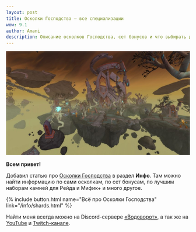 ```yaml
---    
layout: post
title: Осколки Господства – все специализации
wow: 9.1
author: Amani
description: Описание осколков Господства, сет бонусов и что выбирать для каждой специализации.
---
```


<p align="center">
<img src="/assets/img/korthia.jpg" > 
</p>

**Всем привет!**

Добавил статью про [Осколки Господства](https://stormkeeper.ru/info/shards.html) в раздел **Инфо**. Там можно найти информацию по сами осколкам, по сет бонусам, по лучшим наборам камней для Рейда и Мифик+ и много другое.

<p></p>

{% include button.html name="Всё про Осколки Господства" link="/info/shards.html" %}  

<p></p>

Найти меня всегда можно на Discord-сервере [«Водоворот»](https://discord.gg/vodovorot), а так же на [YouTube](https://www.youtube.com/Amanizandalari) и [Twitch-канале](https://www.twitch.tv/amanizandalari).
